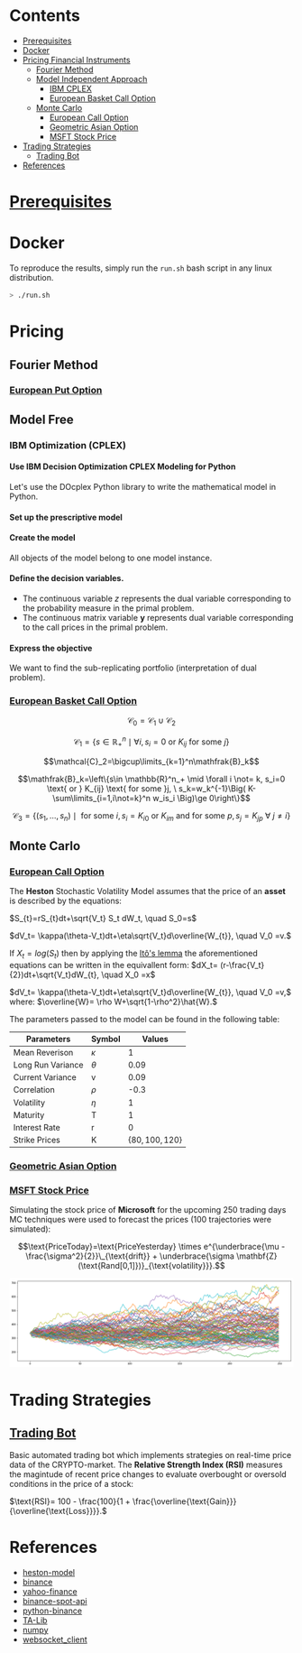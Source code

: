 
# Contents
- [Prerequisites](#prerequisites)
- [Docker](#docker)
- [Pricing Financial Instruments](#pricing)
    - [Fourier Method](#fourier-method)
    - [Model Independent Approach](#model-free)
        - [IBM CPLEX](#ibm-optimization-(cplex))
        - [European Basket Call Option](#european-basket-call-option) 
    - [Monte Carlo](#monte-carlo)
        - [European Call Option](#european-call-option)
        - [Geometric Asian Option](#geometric-asian-option)
        - [MSFT Stock Price](#msft-stock-price)
- [Trading Strategies](#trading-strategies)
    - [Trading Bot](#trading-bot)
- [References](#references)

# [Prerequisites](./docker/requirements.txt)

# Docker

To reproduce the results, simply run the `run.sh` bash script in any linux distribution.

```bash
> ./run.sh
```

# Pricing

## Fourier Method

### [European Put Option](./pynbs/Pricing/FourierMethod/EuropeanPutOption.ipynb) 

## Model Free

### IBM Optimization (CPLEX)

#### Use IBM Decision Optimization CPLEX Modeling for Python

Let's use the DOcplex Python library to write the mathematical model in Python.

#### Set up the prescriptive model

#### Create the model

All objects of the model belong to one model instance.

#### Define the decision variables.
- The continuous variable *z* represents the dual variable corresponding to the probability measure in the primal problem.
- The continuous matrix variable **y** represents dual variable corresponding to the call prices in the primal problem.

#### Express the objective

We want to find the sub-replicating portfolio (interpretation of dual problem).

### [European Basket Call Option](./pynbs/Pricing/ModelFree/EuropeanBasketOption.ipynb)

```math
\mathcal{C}_0=\mathcal{C}_1\cup \mathcal{C}_2
```
```math
\mathcal{C}_1=\left \{s\in \mathbb{R}^n_+ \mid \forall i, s_i=0 \text{ or } K_{ij} \text{ for some }j\right\}
```
```math
\mathcal{C}_2=\bigcup\limits_{k=1}^n\mathfrak{B}_k
```
```math
\mathfrak{B}_k=\left\{s\in \mathbb{R}^n_+ \mid \forall i \not= k, s_i=0 \text{ or } K_{ij} \text{ for some }j, \ s_k=w_k^{-1}\Big( K- \sum\limits_{i=1,i\not=k}^n w_is_i \Big)\ge 0\right\}
```
```math
\mathcal{C}_3=\left \{(s_1,\dots,s_n) \mid \text{ for some } i, s_i=K_{i0} \text{ or } K_{im} \text{ and for some }p, s_j=K_{jp} \ \forall \ j\not=i\right\}
```

## Monte Carlo

### [European Call Option](./pynbs/Pricing/MonteCarlo/EuropeanCallOption.ipynb)

The **Heston** Stochastic Volatility Model assumes that the price of an **asset** is described by the equations:

$S_{t}=rS_{t}dt+\sqrt{V_t} S_t dW_t, \quad S_0=s$

$dV_t= \kappa(\theta-V_t)dt+\eta\sqrt{V_t}d\overline{W_{t}}, \quad V_0 =v.$

If $X_t=log(S_t)$
then by applying the <a href="https://en.wikipedia.org/wiki/It%C3%B4%27s_lemma#Mathematical_formulation_of_It%C3%B4's_lemma">Itô's lemma</a>
the aforementioned equations can be written in the equivallent form:
$dX_t= (r-\frac{V_t}{2})dt+\sqrt{V_t}dW_{t}, \quad X_0 =x$

$dV_t= \kappa(\theta-V_t)dt+\eta\sqrt{V_t}d\overline{W_{t}}, \quad V_0 =v,$
where:
$\overline{W}= \rho W+\sqrt{1-\rho^2}\hat{W}.$

The parameters passed to the model can be found in the following table:

| Parameters | Symbol | Values |
| --- | --- | --- |
| Mean Reverison | $\kappa$ | 1   |
| Long Run Variance | $\theta$ | 0.09 |
| Current Variance | v   | 0.09 |
| Correlation | $\rho$ | \-0.3 |
| Volatility | $\eta$ | 1   |
| Maturity | T   | 1   |
| Interest Rate | r   | 0   |
| Strike Prices | K   | $\{80,100,120\}$ |

### [Geometric Asian Option](./pynbs/Pricing/MonteCarlo/GeometricAsianOption.ipynb)

### [MSFT Stock Price](./pynbs/Pricing/MonteCarlo/StockPriceMSFT.ipynb)

Simulating the stock price of **Microsoft** for the upcoming 250 trading days MC techniques were used to forecast the prices (100 trajectories were simulated):

$$\text{PriceToday}=\text{PriceYesterday} \times e^{\underbrace{\mu -\frac{\sigma^2}{2}}\_{\text{drift}} + \underbrace{\sigma \mathbf{Z}(\text{Rand[0,1]})}_{\text{volatility}}}.$$ 

![MSFT Stock Price Forecast](/images/StockPriceTrajectoriesMSFT.png)

# Trading Strategies

## [Trading Bot](./pynbs/Trading/bot.py) 

Basic automated trading bot which implements strategies on real-time price data of the CRYPTO-market. The **Relative Strength Index (RSI)** measures the magintude of recent price changes to evaluate overbought or oversold conditions in the price of a stock:

$\text{RSI}= 100 - \frac{100}{1 + \frac{\overline{\text{Gain}}}{\overline{\text{Loss}}}}.$

# References
- [heston-model](https://www.investopedia.com/terms/h/heston-model.asp)
- [binance](https://www.binance.com)
- [yahoo-finance](https://finance.yahoo.com/)
- [binance-spot-api](https://github.com/binance/binance-spot-api-docs)
- [python-binance](https://github.com/sammchardy/python-binance) 
- [TA-Lib](https://mrjbq7.github.io/ta-lib/) 
- [numpy](https://numpy.org/) 
- [websocket_client](https://pypi.org/project/websocket-client/)
